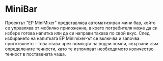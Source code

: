 # MiniBar

Проектът "EP MiniMixer" представлява автоматизиран мини бар, който се управлява 
от мобилно приложение, в което потребителя може да си избере готова напитка или да си
направи такава по свой вкус. След избирането на напитката EP Minimixer-ът се включва и започва 
приготвянето - това става чрез помощта на водни помпи, свързани към определените течности, като те изпомпват 
необходимото количество течност в поставената чаша.